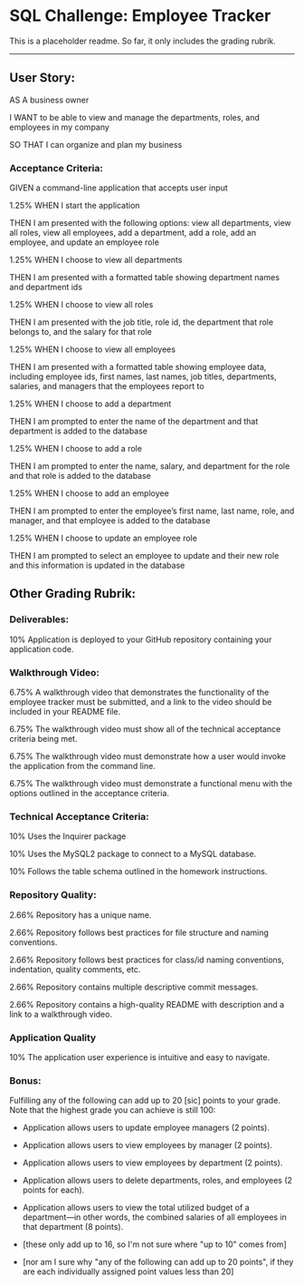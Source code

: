 # SQL Challenge: Employee Tracker

This is a placeholder readme. So far, it only includes the grading rubrik.

<hr>

## User Story:

AS A business owner

I WANT to be able to view and manage the departments, roles, and employees in my company

SO THAT I can organize and plan my business

### Acceptance Criteria:

GIVEN a command-line application that accepts user input

1.25% WHEN I start the application

THEN I am presented with the following options: view all departments, view all roles, view all employees, add a department, add a role, add an employee, and update an employee role

1.25% WHEN I choose to view all departments

THEN I am presented with a formatted table showing department names and department ids

1.25% WHEN I choose to view all roles

THEN I am presented with the job title, role id, the department that role belongs to, and the salary for that role

1.25% WHEN I choose to view all employees

THEN I am presented with a formatted table showing employee data, including employee ids, first names, last names, job titles, departments, salaries, and managers that the employees report to

1.25% WHEN I choose to add a department

THEN I am prompted to enter the name of the department and that department is added to the database

1.25% WHEN I choose to add a role

THEN I am prompted to enter the name, salary, and department for the role and that role is added to the database

1.25% WHEN I choose to add an employee

THEN I am prompted to enter the employee’s first name, last name, role, and manager, and that employee is added to the database

1.25% WHEN I choose to update an employee role

THEN I am prompted to select an employee to update and their new role and this information is updated in the database

## Other Grading Rubrik:

### Deliverables:

10% Application is deployed to your GitHub repository containing your application code.

### Walkthrough Video:

6.75% A walkthrough video that demonstrates the functionality of the employee tracker must be submitted, and a link to the video should be included in your README file.

6.75% The walkthrough video must show all of the technical acceptance criteria being met.

6.75% The walkthrough video must demonstrate how a user would invoke the application from the command line.

6.75% The walkthrough video must demonstrate a functional menu with the options outlined in the acceptance criteria.

### Technical Acceptance Criteria:

10% Uses the Inquirer package

10% Uses the MySQL2 package to connect to a MySQL database.

10% Follows the table schema outlined in the homework instructions.

### Repository Quality:

2.66% Repository has a unique name.

2.66% Repository follows best practices for file structure and naming conventions.

2.66% Repository follows best practices for class/id naming conventions, indentation, quality comments, etc.

2.66% Repository contains multiple descriptive commit messages.

2.66% Repository contains a high-quality README with description and a link to a walkthrough video.

### Application Quality

10% The application user experience is intuitive and easy to navigate.

### Bonus:

Fulfilling any of the following can add up to 20 [sic] points to your grade. Note that the highest grade you can achieve is still 100:

* Application allows users to update employee managers (2 points).

* Application allows users to view employees by manager (2 points).

* Application allows users to view employees by department (2 points).

* Application allows users to delete departments, roles, and employees (2 points for each).

* Application allows users to view the total utilized budget of a department—in other words, the combined salaries of all employees in that department (8 points).

* [these only add up to 16, so I'm not sure where "up to 10" comes from]

* [nor am I sure why "any of the following can add up to 20 points", if they are each individually assigned point values less than 20]